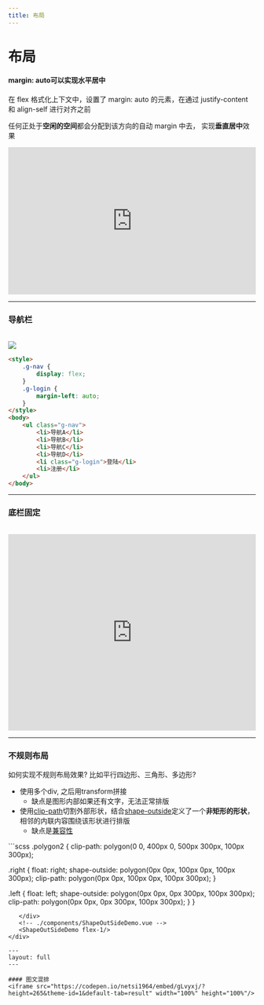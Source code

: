 ```yaml
---
title: 布局
---
```


# 布局

#### margin: auto可以实现水平居中 

<v-click>
<p>
在 flex 格式化上下文中，设置了 margin: auto 的元素，在通过 justify-content 和 align-self 进行对齐之前

任何正处于**空闲的空间**都会分配到该方向的自动 margin 中去， 实现**垂直居中**效果

</p>
<iframe height="300" style="width: 100%;" scrolling="no" title="最便捷的垂直居中方式 -- flex + margin:auto" src="https://codepen.io/ikomom/embed/PoXQRjg?default-tab=html%2Cresult&editable=true" frameborder="no" loading="lazy" allowtransparency="true" allowfullscreen="true">
  See the Pen <a href="https://codepen.io/ikomom/pen/PoXQRjg">
  最便捷的垂直居中方式 -- flex + margin:auto</a> by ikomom (<a href="https://codepen.io/ikomom">@ikomom</a>)
  on <a href="https://codepen.io">CodePen</a>.
</iframe>

</v-click>

---

### 导航栏

<br/>
<img src="https://chokcoco.github.io/demo/ppt/images/cssmagic/bg-margin.png">

```html
<style>
    .g-nav {
        display: flex;
    }
    .g-login {
        margin-left: auto;
    }
</style>
<body>
    <ul class="g-nav">
        <li>导航A</li>
        <li>导航B</li>
        <li>导航C</li>
        <li>导航D</li>
        <li class="g-login">登陆</li>
        <li>注册</li>
    </ul>
</body>
```

---

### 底栏固定

<br/>
<iframe height="400" style="width: 100%;" scrolling="no" title="layout-bottom-fixed" src="https://codepen.io/ikomom/embed/gOZveeJ?default-tab=html%2Cresult&editable=true" frameborder="no" loading="lazy" allowtransparency="true" allowfullscreen="true">
  See the Pen <a href="https://codepen.io/ikomom/pen/gOZveeJ">
  layout-bottom-fixed</a> by ikomom (<a href="https://codepen.io/ikomom">@ikomom</a>)
  on <a href="https://codepen.io">CodePen</a>.
</iframe>

---

### 不规则布局

如何实现不规则布局效果? 比如平行四边形、三角形、多边形?

<v-clicks>

 - 使用多个div, 之后用transform拼接 
   - 缺点是图形内部如果还有文字，无法正常排版
 - 使用[clip-path](https://developer.mozilla.org/zh-CN/docs/Web/CSS/clip-path)切割外部形状，结合[shape-outside](https://developer.mozilla.org/zh-CN/docs/Web/CSS/shape-outside)定义了一个**非矩形的形状**，相邻的内联内容围绕该形状进行排版
   - 缺点是[兼容性](https://caniuse.com/?search=clip-path)
</v-clicks>

<div v-click flex gap-2>
   <div flex-1>
```scss
.polygon2 {
   clip-path: polygon(0 0, 400px 0, 500px 300px, 100px 300px);

.right {
float: right;
shape-outside: polygon(0px 0px, 100px 0px, 100px 300px);
clip-path: polygon(0px 0px, 100px 0px, 100px 300px);
}

.left {
float: left;
shape-outside: polygon(0px 0px, 0px 300px, 100px 300px);
clip-path: polygon(0px 0px, 0px 300px, 100px 300px);
}
}
```
   </div>
   <!-- ./components/ShapeOutSideDemo.vue -->
   <ShapeOutSideDemo flex-1/>
</div>

---
layout: full
---

#### 图文混排
<iframe src="https://codepen.io/netsi1964/embed/gLvyxj/?height=265&theme-id=1&default-tab=result" width="100%" height="100%"/>
